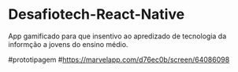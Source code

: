 # Desafiotech-React-Native
App gamificado para que insentivo ao apredizado de tecnologia da informção a jovens do ensino médio.

#prototipagem
#https://marvelapp.com/d76ec0b/screen/64086098
